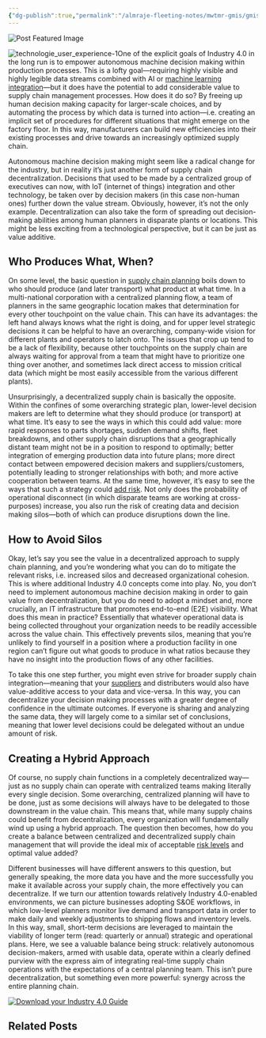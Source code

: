 ```yaml
---
{"dg-publish":true,"permalink":"/almraje-fleeting-notes/mwtmr-gmis/gmis-fleeting-notes/how-a-decentralized-supply-chain-can-add-value/"}
---
```


![Post Featured Image](https://blog.flexis.com/hubfs/social-suggested-images/technologie_user_experience-1.jpg)

![technologie_user_experience-1](https://blog.flexis.com/hs-fs/hubfs/social-suggested-images/technologie_user_experience-1.jpg?width=441&name=technologie_user_experience-1.jpg)One of the explicit goals of Industry 4.0 in the long run is to empower autonomous machine decision making within production processes. This is a lofty goal—requiring highly visible and highly legible data streams combined with AI or [machine learning integration](https://blog.flexis.com/5-uses-for-machine-learning-in-supply-chain-management)—but it does have the potential to add considerable value to supply chain management processes. How does it do so? By freeing up human decision making capacity for larger-scale choices, and by automating the process by which data is turned into action—i.e. creating an implicit set of procedures for different situations that might emerge on the factory floor. In this way, manufacturers can build new efficiencies into their existing processes and drive towards an increasingly optimized supply chain. 

Autonomous machine decision making might seem like a radical change for the industry, but in reality it’s just another form of supply chain decentralization. Decisions that used to be made by a centralized group of executives can now, with IoT (internet of things) integration and other technology, be taken over by decision makers (in this case non-human ones) further down the value stream. Obviously, however, it’s not the only example. Decentralization can also take the form of spreading out decision-making abilities among human planners in disparate plants or locations. This might be less exciting from a technological perspective, but it can be just as value additive.     

## Who Produces What, When?

On some level, the basic question in [supply chain planning](https://blog.flexis.com/6-supply-chain-management-statistics-to-know) boils down to who should produce (and later transport) what product at what time. In a multi-national corporation with a centralized planning flow, a team of planners in the same geographic location makes that determination for every other touchpoint on the value chain. This can have its advantages: the left hand always knows what the right is doing, and for upper level strategic decisions it can be helpful to have an overarching, company-wide vision for different plants and operators to latch onto. The issues that crop up tend to be a lack of flexibility, because other touchpoints on the supply chain are always waiting for approval from a team that might have to prioritize one thing over another, and sometimes lack direct access to mission critical data (which might be most easily accessible from the various different plants). 

Unsurprisingly, a decentralized supply chain is basically the opposite. Within the confines of some overarching strategic plan, lower-level decision makers are left to determine what they should produce (or transport) at what time. It’s easy to see the ways in which this could add value: more rapid responses to parts shortages, sudden demand shifts, fleet breakdowns, and other supply chain disruptions that a geographically distant team might not be in a position to respond to optimally; better integration of emerging production data into future plans; more direct contact between empowered decision makers and suppliers/customers, potentially leading to stronger relationships with both; and more active cooperation between teams. At the same time, however, it’s easy to see the ways that such a strategy could [add risk](https://blog.flexis.com/5-primary-causes-of-supply-chain-disruptions). Not only does the probability of operational disconnect (in which disparate teams are working at cross-purposes) increase, you also run the risk of creating data and decision making silos—both of which can produce disruptions down the line.

## How to Avoid Silos

Okay, let’s say you see the value in a decentralized approach to supply chain planning, and you’re wondering what you can do to mitigate the relevant risks, i.e. increased silos and decreased organizational cohesion. This is where additional Industry 4.0 concepts come into play. No, you don’t need to implement autonomous machine decision making in order to gain value from decentralization, but you do need to adopt a mindset and, more crucially, an IT infrastructure that promotes end-to-end (E2E) visibility. What does this mean in practice? Essentially that whatever operational data is being collected throughout your organization needs to be readily accessible across the value chain. This effectively prevents silos, meaning that you’re unlikely to find yourself in a position where a production facility in one region can’t figure out what goods to produce in what ratios because they have no insight into the production flows of any other facilities.

To take this one step further, you might even strive for broader supply chain integration—meaning that your [suppliers](https://blog.flexis.com/the-future-of-procurement-in-supply-chain-managment) and distributers would also have value-additive access to your data and vice-versa. In this way, you can decentralize your decision making processes with a greater degree of confidence in the ultimate outcomes. If everyone is sharing and analyzing the same data, they will largely come to a similar set of conclusions, meaning that lower level decisions could be delegated without an undue amount of risk.   

## Creating a Hybrid Approach

Of course, no supply chain functions in a completely decentralized way—just as no supply chain can operate with centralized teams making literally every single decision. Some overarching, centralized planning will have to be done, just as some decisions will always have to be delegated to those downstream in the value chain. This means that, while many supply chains could benefit from decentralization, every organization will fundamentally wind up using a hybrid approach. The question then becomes, how do you create a balance between centralized and decentralized supply chain management that will provide the ideal mix of acceptable [risk levels](https://blog.flexis.com/4-common-pitfalls-in-supply-chain-management) and optimal value added?

Different businesses will have different answers to this question, but generally speaking, the more data you have and the more successfully you make it available across your supply chain, the more effectively you can decentralize. If we turn our attention towards relatively Industry 4.0-enabled environments, we can picture businesses adopting S&OE workflows, in which low-level planners monitor live demand and transport data in order to make daily and weekly adjustments to shipping flows and inventory levels. In this way, small, short-term decisions are leveraged to maintain the viability of longer term (read: quarterly or annual) strategic and operational plans. Here, we see a valuable balance being struck: relatively autonomous decision-makers, armed with usable data, operate within a clearly defined purview with the express aim of integrating real-time supply chain operations with the expectations of a central planning team. This isn’t pure decentralization, but something even more powerful: synergy across the entire planning chain.

[![Download your Industry 4.0 Guide](https://content.flexis.com/hubfs/hub_generated/resized/555361d2-f4fc-460b-a428-ad635413dd75.jpeg)](https://blog.flexis.com/cs/c/?cta_guid=c9550313-18f7-491b-aa5d-84549cbd1136&signature=AAH58kFU63aYq_3rPbaSXi-m5A6cX2wbuQ&pageId=8247142541&placement_guid=b9cc967e-243b-4259-8ae2-d27251bd16fc&click=5606d5ab-267b-4851-98e0-e375a8c3f0b3&hsutk=44965c2d18f8fe494667d7aef117f61d&canon=https%3A%2F%2Fblog.flexis.com%2Fhow-a-decentralized-supply-chain-can-add-value&portal_id=1712407&redirect_url=APefjpFYSJrpP2vMr0Kb2udWZSRKzjMfa_wE__d5QLF4e8RcnsvH-Gw1BnWwBE99zr6SoeB0EMW2oSK8b4DNmTOWZ5mMJIzcLo8kW5Qcr4T7JPVQpoIJT00CASyOCu_bpXh3DDS7ywG8&__hstc=62185395.44965c2d18f8fe494667d7aef117f61d.1663740036743.1663740036743.1663740036743.1&__hssc=62185395.1.1663740036743&__hsfp=2029032297&contentType=blog-post)

## Related Posts